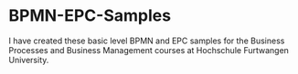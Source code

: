 # BPMN-EPC-Samples
I have created these basic level BPMN and EPC samples for the Business Processes and Business Management courses at Hochschule Furtwangen University.
